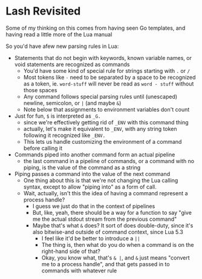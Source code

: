 # Lash Revisited

Some of my thinking on this comes from having seen Go templates, and having read a little more of the Lua manual

So you'd have afew new parsing rules in Lua:

- Statements that do not begin with keywords, known variable names, or void statements are recognized as commands
  - You'd have some kind of special rule for strings starting with `.` or `/`
  - Most tokens like `-` need to be separated by a space to be recognized as a token, ie. `word-stuff` will never be read as `word - stuff` without those spaces
  - Any command follows special parsing rules until (unescaped) newline, semicolon, or `|` (and maybe `&`)
  - Note below that assignments to environment variables don't count
- Just for fun, `$` is interpreted as `_G.`
  - since we're effectively getting rid of `_ENV` with this command thing
  - actually, let's make it equivalent to `_ENV`, with any string token following it recognized like `_ENV.`
  - This lets us handle customizing the environment of a command before calling it
- Commands piped into another command form an actual pipeline
  - the last command in a pipeline of commands, or a command with no piping, is the value of the command as a string
- Piping passes a command into the value of the next command
  - One thing about this is that we're not changing the Lua calling syntax, except to allow "piping into" as a form of call.
  - Wait, actually, isn't this the idea of having a command represent a process handle?
    - I guess we just do that in the context of pipelines
    - But, like, yeah, there should be a way for a function to say "give me the actual stdout stream from the previous command"
    - Maybe that's what `&` does? It sort of does double-duty, since it's also bitwise-and outside of command context, since Lua 5.3
      - I feel like it'd be better to introduce a `||`
      - The thing is, then what do you do when a command is on the right-hand side of that?
      - Okay, you know what, that's `& |`, and `&` just means "convert me to a process handle", and that gets passed in to commands with whatever rule
